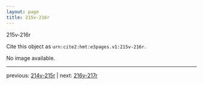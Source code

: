 ```yaml
---
layout: page
title: 215v-216r
---
```


215v-216r

Cite this object as `urn:cite2:hmt:e3pages.v1:215v-216r`.

No image available. 



---

previous: [214v-215r](../214v-215r/) | next: [216v-217r](../216v-217r/)